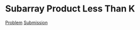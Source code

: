 # Subarray Product Less Than K
[Problem](https://leetcode.com/problems/subarray-product-less-than-k/description/)
[Submission](../../../results/SubarrayProductLessThanKSubmission.png)
